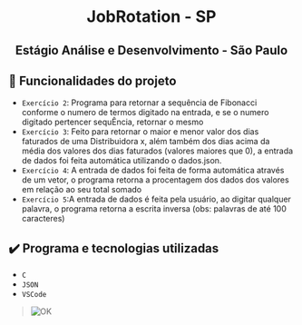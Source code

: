 <h1 align="center"> JobRotation - SP </h1>

<h2 align="center"> Estágio Análise e Desenvolvimento - São Paulo </h2>


## :hammer: Funcionalidades do projeto

- `Exercício 2`: Programa para retornar a sequência de Fibonacci conforme o numero de termos digitado na entrada, e se o numero digitado pertencer sequÊncia, retornar o mesmo
- `Exercício 3`: Feito para retornar o maior e menor valor dos dias faturados de uma Distribuidora x, além também dos dias acima da média dos valores dos dias faturados (valores maiores que 0), a entrada de dados foi feita automática utilizando o dados.json.
- `Exercício 4`: A entrada de dados foi feita de forma automática através de um vetor, o programa retorna a procentagem dos dados dos valores em relação ao seu total somado
- `Exercício 5`:A entrada de dados é feita pela usuário, ao digitar qualquer palavra, o programa retorna a escrita inversa (obs: palavras de até 100 caracteres)

## ✔️ Programa e tecnologias utilizadas

- ``C``
- ``JSON``
- ``VSCode``



> ![OK](http://img.shields.io/static/v1?label=STATUS&message=OK&color=GREEN&style=for-the-badge)




